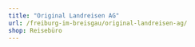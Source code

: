 ```yaml
---
title: "Original Landreisen AG"
url: /freiburg-im-breisgau/original-landreisen-ag/
shop: Reisebüro
---
```

